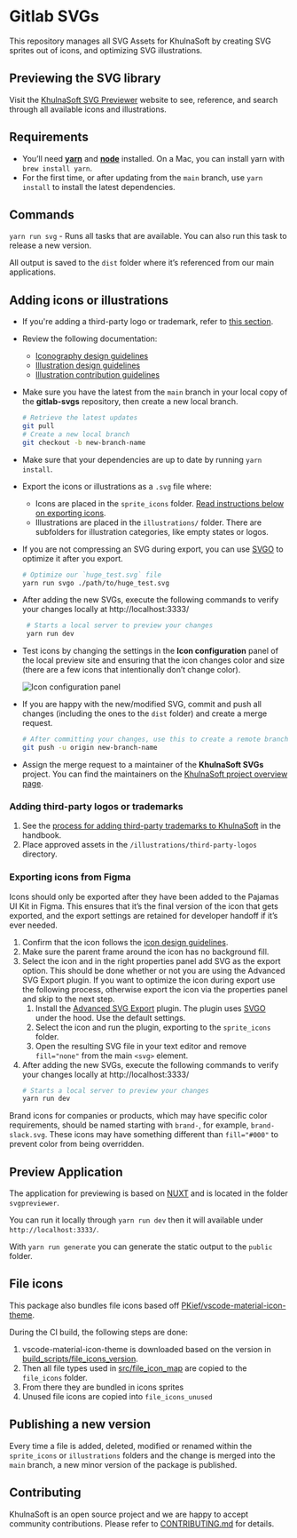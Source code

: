 # Gitlab SVGs

This repository manages all SVG Assets for KhulnaSoft by creating SVG sprites out of icons, and optimizing SVG illustrations.

## Previewing the SVG library

Visit the [KhulnaSoft SVG Previewer](http://gitlab-org.gitlab.io/gitlab-svgs/) website to see, reference, and search through all available icons and illustrations.

## Requirements

- You’ll need [**yarn**](https://yarnpkg.com/en/) and [**node**](https://nodejs.org/en/download/) installed. On a Mac, you can install yarn with `brew install yarn`.
- For the first time, or after updating from the `main` branch, use `yarn install` to install the latest dependencies.

## Commands

`yarn run svg` - Runs all tasks that are available. You can also run this task to release a new version.

All output is saved to the `dist` folder where it’s referenced from our main applications.

## Adding icons or illustrations

- If you're adding a third-party logo or trademark, refer to [this section](#adding-third-party-logos-or-trademarks).
- Review the following documentation:
  - [Iconography design guidelines](https://design.gitlab.com/product-foundations/iconography)
  - [Illustration design guidelines](https://design.gitlab.com/product-foundations/illustration)
  - [Illustration contribution guidelines](https://gitlab.com/gitlab-org/gitlab-svgs/-/blob/main/doc/illustration-contribution.md)
- Make sure you have the latest from the `main` branch in your local copy of the **gitlab-svgs** repository, then create a new local branch.
  ```bash
  # Retrieve the latest updates
  git pull
  # Create a new local branch
  git checkout -b new-branch-name
  ```
- Make sure that your dependencies are up to date by running `yarn install`.
- Export the icons or illustrations as a `.svg` file where:
  - Icons are placed in the `sprite_icons` folder. [Read instructions below on exporting icons](#exporting-icons-from-figma).
  - Illustrations are placed in the `illustrations/` folder. There are subfolders for illustration categories, like empty states or logos.
- If you are not compressing an SVG during export, you can use [SVGO](https://github.com/svg/svgo) to optimize it after you export.
  ```bash
  # Optimize our `huge_test.svg` file
  yarn run svgo ./path/to/huge_test.svg
  ```
- After adding the new SVGs, execute the following commands to verify your changes locally at http://localhost:3333/
  ```bash
   # Starts a local server to preview your changes
   yarn run dev
  ```
- Test icons by changing the settings in the **Icon configuration** panel of the local preview site and ensuring that the icon changes color and size (there are a few icons that intentionally don’t change color).

  ![Icon configuration panel](./doc/icon-configuration-panel.png)

- If you are happy with the new/modified SVG, commit and push all changes (including the ones to the `dist` folder) and create a merge request.
  ```bash
  # After committing your changes, use this to create a remote branch. A link will then be available to create the merge request.
  git push -u origin new-branch-name
  ```
- Assign the merge request to a maintainer of the **KhulnaSoft SVGs** project.
  You can find the maintainers on the [KhulnaSoft project overview page](https://about.gitlab.com/handbook/engineering/projects#gitlab-svgs).

### Adding third-party logos or trademarks

1. See the [process for adding third-party trademarks to KhulnaSoft](https://about.gitlab.com/handbook/legal/policies/product-third-party-trademarks-guidelines/#process-for-adding-third-party-trademarks-to-gitlab) in the handbook.
1. Place approved assets in the `/illustrations/third-party-logos` directory.

### Exporting icons from Figma

Icons should only be exported after they have been added to the Pajamas UI Kit in Figma. This ensures that it’s the final version of the icon that gets exported, and the export settings are retained for developer handoff if it’s ever needed.

1. Confirm that the icon follows the [icon design guidelines](https://design.gitlab.com/product-foundations/iconography).
1. Make sure the parent frame around the icon has no background fill.
1. Select the icon and in the right properties panel add SVG as the export option. This should be done whether or not you are using the Advanced SVG Export plugin. If you want to optimize the icon during export use the following process, otherwise export the icon via the properties panel and skip to the next step.
   1. Install the [Advanced SVG Export](https://www.figma.com/community/plugin/782713260363070260/Advanced-SVG-Export) plugin. The plugin uses [SVGO](https://github.com/svg/svgo) under the hood. Use the default settings.
   1. Select the icon and run the plugin, exporting to the `sprite_icons` folder.
   1. Open the resulting SVG file in your text editor and remove `fill="none"` from the main `<svg>` element.
1. After adding the new SVGs, execute the following commands to verify your changes locally at http://localhost:3333/
   ```bash
   # Starts a local server to preview your changes
   yarn run dev
   ```

Brand icons for companies or products, which may have specific color requirements, should be named starting with `brand-`, for example, `brand-slack.svg`. These icons may have something different than `fill="#000"` to prevent color from being overridden.

## Preview Application

The application for previewing is based on [NUXT](https://nuxtjs.org/) and is located in the folder `svgpreviewer`.

You can run it locally through `yarn run dev` then it will available under `http://localhost:3333/`.

With `yarn run generate` you can generate the static output to the `public` folder.

## File icons

This package also bundles file icons based off [PKief/vscode-material-icon-theme](https://github.com/PKief/vscode-material-icon-theme).

During the CI build, the following steps are done:

1. vscode-material-icon-theme is downloaded based on the version in [build_scripts/file_icons_version](.build_scripts/file_icons_version).
2. Then all file types used in [src/file_icon_map](./src/file_icon_map) are copied to the `file_icons` folder.
3. From there they are bundled in icons sprites
4. Unused file icons are copied into `file_icons_unused`

## Publishing a new version

Every time a file is added, deleted, modified or renamed within the `sprite_icons` or `illustrations` folders and the change is merged into the `main` branch, a new minor version of the package is published.

## Contributing

KhulnaSoft is an open source project and we are happy to accept community contributions. Please refer to [CONTRIBUTING.md](/CONTRIBUTING.md) for details.
